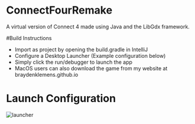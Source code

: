 # ConnectFourRemake

A virtual version of Connect 4 made using Java and the LibGdx framework.

#Build Instructions
- Import as project by opening the build.gradle in IntelliJ
- Configure a Desktop Launcher (Example configuration below)
- Simply click the run/debugger to launch the app
- MacOS users can also download the game from my website at braydenklemens.github.io

# Launch Configuration
![launcher](https://user-images.githubusercontent.com/40216205/205396619-6ca9bbcc-2a8d-4abb-b3cc-864f8bbfbe5b.png)
